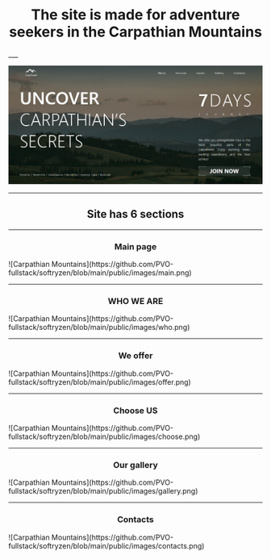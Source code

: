 <h1 align="center">The site is made for adventure seekers in the Carpathian Mountains</h1>
___

![Carpathian Mountains](https://github.com/PVO-fullstack/softryzen/blob/main/public/images/site.png)

---

<h2 align="center">Site has 6 sections</h2>

---

<h3 align="center">Main page</h3>
![Carpathian Mountains](https://github.com/PVO-fullstack/softryzen/blob/main/public/images/main.png)

---

<h3 align="center">WHO WE ARE</h3>
![Carpathian Mountains](https://github.com/PVO-fullstack/softryzen/blob/main/public/images/who.png)

---

<h3 align="center">We offer</h3>
![Carpathian Mountains](https://github.com/PVO-fullstack/softryzen/blob/main/public/images/offer.png)

---

<h3 align="center">Choose US</h3>
![Carpathian Mountains](https://github.com/PVO-fullstack/softryzen/blob/main/public/images/choose.png)

---

<h3 align="center">Our gallery</h3>
![Carpathian Mountains](https://github.com/PVO-fullstack/softryzen/blob/main/public/images/gallery.png)

---

<h3 align="center">Contacts</h3>
![Carpathian Mountains](https://github.com/PVO-fullstack/softryzen/blob/main/public/images/contacts.png)
